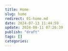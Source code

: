 ```yaml
---
title: Home
slug: home
redirect: 01-home.md
date: 2024-07-13 11:44:59
update: 2024-08-11 07:26:39
publish: "draft"
tags: []
categories: 
---
```



